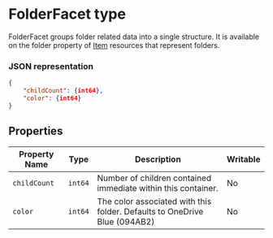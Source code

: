 ﻿# FolderFacet type
FolderFacet groups folder related data into a single structure.
It is available on the folder property of [Item](item.md) resources that represent folders.

### JSON representation

```json
{
	"childCount": {int64},
	"color": {int64}
}
```
## Properties

Property Name | Type | Description | Writable
--- | --- | --- | ---
`childCount` | `int64` | Number of children contained immediate within this container. | No
`color` | `int64` | The color associated with this folder. Defaults to OneDrive Blue (094AB2) | No
